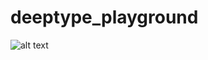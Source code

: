 # deeptype_playground
![alt text](https://raw.githubusercontent.com/sugiyamath/deeptype_playground/master/image/image.png)
